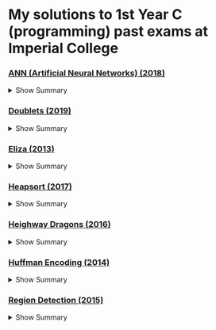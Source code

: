 # My solutions to 1st Year C (programming) past exams at Imperial College

### [ANN (Artificial Neural Networks) (2018)](ann/README.md)
<details>

<summary>Show Summary</summary>

    Create and test an artificial neural network that is trained using the XOR function.

</details>

### [Doublets (2019)](doublets/README.md)
<details>

<summary>Show Summary</summary>

    Create a tree based algorithm to build a valid chain of words in order to win a game of doublets.

</details>

### [Eliza (2013)](eliza/README.md)
<details>

<summary>Show Summary</summary>

    - Create a natural language processing algorithm to implement an ELIZA-like program, which emulates the effect of talking to a psychiatrist.
    - Develop string proccesing functions within C.
    - Build a dynamically linked list with necessary functions to add and delete from the list.
    - Deal with memory leaks.

</details>

### [Heapsort (2017)](heapsort/README.md)
<details>

<summary>Show Summary</summary>

    - Implementing the max heapsort algorithm within C using various data structs.
    - Aim is to run the max heapsort algorithm on a bunch of characters.

</details>

### [Heighway Dragons (2016)](heighway/README.md)
<details>

<summary>Show Summary</summary>

    - Draw a fractal curve using L-systems.
    - Use axioms and rules to recursively build patterns by translating them into turtle commands.
    - Using a simple understanding of co-ordinate geometry, program a turtle to trace the pattern.
    - Deal with debugging faulty code.

</details>

### [Huffman Encoding (2014)](huffman/README.md)
<details>

<summary>Show Summary</summary>

    - Create a binary tree(-like) data structure with all the functions to add, find and delete elements from it.
    - Create encoding and decoding instructions to extract/insert any word from the tree structure.

</details>

### [Region Detection (2015)](region/README.md)
<details>

<summary>Show Summary</summary>

    - Create an algorithm to detect if any objects in an image collide with each other.
    - Create a tree based structure to hold all data on objects within regions.
        - Populate the tree based structure such that embedded objects are always children of their parents.
     - Create a dynamic linked list structure to hold all adjacent objects/regions
        - Populate the linked list structure such that adjacent regions are stored next to each other.
    - Create an algorithm to traverse the linked list and tree structures to find any collisions.

</details>

